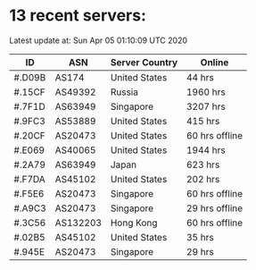 # 13 recent servers:

Latest update at: Sun Apr 05 01:10:09 UTC 2020

| ID | ASN | Server Country | Online |
| -- | --- | -------------- | ------ |
| #.D09B | AS174 | United States | 44 hrs |
| #.15CF | AS49392 | Russia | 1960 hrs |
| #.7F1D | AS63949 | Singapore | 3207 hrs |
| #.9FC3 | AS53889 | United States | 415 hrs |
| #.20CF | AS20473 | United States | 60 hrs offline |
| #.E069 | AS40065 | United States | 1944 hrs |
| #.2A79 | AS63949 | Japan | 623 hrs |
| #.F7DA | AS45102 | United States | 202 hrs |
| #.F5E6 | AS20473 | Singapore | 60 hrs offline |
| #.A9C3 | AS20473 | Singapore | 29 hrs offline |
| #.3C56 | AS132203 | Hong Kong | 60 hrs offline |
| #.02B5 | AS45102 | United States | 35 hrs |
| #.945E | AS20473 | Singapore | 29 hrs |

